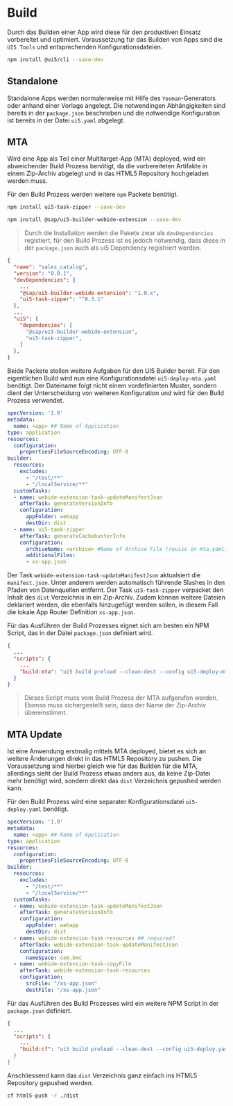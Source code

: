 # Build

Durch das Builden einer App wird diese für den produktiven Einsatz vorbereitet und optimiert. Voraussetzung für das Builden von Apps sind die `UI5 Tools` und entsprechenden Konfigurationsdateien.

```bash
npm install @ui5/cli --save-dev
```

## Standalone 

Standalone Apps werden normalerweise mit Hilfe des `Yeoman`-Generators oder anhand einer Vorlage angelegt. Die notwendingen Abhängigkeiten sind bereits in der `package.json` beschrieben und die notwendige Konfiguration ist bereits in der Datei `ui5.yaml` abgelegt.

## MTA

Wird eine App als Teil einer Multitarget-App (MTA) deployed, wird ein abweichender Build Prozess benötigt, da die vorbereiteten Artifakte in einem Zip-Archiv abgelegt und in das HTML5 Repository hochgeladen werden muss.

Für den Build Prozess werden weitere `npm` Packete benötigt.

```bash
npm install ui5-task-zipper --save-dev
```
```bash
npm install @sap/ui5-builder-webide-extension --save-dev
```

> Durch die Installation werden die Pakete zwar als `devDependencies` registiert, für den Build Prozess ist es jedoch notwendig, dass diese in der `package.json` auch als ui5 Dependency registriert werden.

```json
{
  "name": "sales_catalog",
  "version": "0.0.1",
  "devDependencies": {
    ...
    "@sap/ui5-builder-webide-extension": "1.0.x",
    "ui5-task-zipper": "^0.3.1"
  },
  ...
  "ui5": {
    "dependencies": [
      "@sap/ui5-builder-webide-extension",
      "ui5-task-zipper",
    ]
  },
}
```

Beide Packete stellen weitere Aufgaben für den UI5 Builder bereit. Für den eigentlichen Build wird nun eine Konfigurationsdatei `ui5-deploy-mta.yaml` benötigt. Der Dateiname folgt nicht einem vordefinierten Muster, sondern dient der Unterscheidung von weiteren Konfiguration und wird für den Build Prozess verwendet.

```yaml
specVersion: '1.0'
metadata:
  name: <app> ## Name of Application
type: application
resources:
  configuration:
    propertiesFileSourceEncoding: UTF-8
builder:
  resources:
    excludes:
      - "/test/**"
      - "/localService/**"
  customTasks:
  - name: webide-extension-task-updateManifestJson
    afterTask: generateVersionInfo
    configuration:
      appFolder: webapp
      destDir: dist
  - name: ui5-task-zipper
    afterTask: generateCachebusterInfo
    configuration:
      archiveName: <archive> #Name of Archive File (reuise in mta.yaml) without Extension!
      additionalFiles:
      - xs-app.json
```

Der Task `webide-extension-task-updateManifestJson` aktualsiert die `manifest.json`. Unter anderem werden automatisch führende Slashes in den Pfaden von Datenquellen entfernt. Der Task `ui5-task-zipper` verpacket den Inhalt des `dist` Verzeichnis in ein Zip-Archiv. Zudem können weitere Dateien deklariert werden, die ebenfalls hinzugefügt werden sollen, in diesem Fall die lokale App Router Definition `xs-app.json`.

Für das Ausführen der Build Prozesses eignet sich am besten ein NPM Script, das in der Datei `package.json` definiert wird.

```json
{
  ...
  "scripts": {
    ...
    "build:mta": "ui5 build preload --clean-dest --config ui5-deploy-mta.yaml --include-task=generateManifestBundle generateCachebusterInfo",
  }
}
```

> Dieses Script muss vom Build Prozess der MTA aufgerufen werden. Ebenso muss sichergestellt sein, dass der Name der Zip-Archiv übereinstimmt.

## MTA Update

Ist eine Anwendung erstmalig mittels MTA deployed, bietet es sich an weitere Änderungen direkt in das HTML5 Repository zu pushen. Die Voraussetzung sind hierbei gleich wie für das Builden für die MTA, allerdings sieht der Build Prozess etwas anders aus, da keine Zip-Datei mehr benötigt wird, sondern direkt das `dist` Verzeichnis gepushed werden kann.

Für den Build Prozess wird eine separater Konfigurationsdatei `ui5-deploy.yaml` benötigt.

```yaml
specVersion: '1.0'
metadata:
  name: <app> ## Name of Application
type: application
resources:
  configuration:
    propertiesFileSourceEncoding: UTF-8
builder:
  resources:
    excludes:
      - "/test/**"
      - "/localService/**"
  customTasks:
  - name: webide-extension-task-updateManifestJson
    afterTask: generateVersionInfo
    configuration:
      appFolder: webapp
      destDir: dist
  - name: webide-extension-task-resources ## required?
    afterTask: webide-extension-task-updateManifestJson
    configuration:
      nameSpace: com.bmc
  - name: webide-extension-task-copyFile
    afterTask: webide-extension-task-resources
    configuration:
      srcFile: "/xs-app.json"
      destFile: "/xs-app.json"
```

Für das Ausführen des Build Prozesses wird ein weitere NPM Script in der `package.json` definiert.

```json
{
  ...
  "scripts": {
    ...
    "build:cf": "ui5 build preload --clean-dest --config ui5-deploy.yaml     --include-task=generateManifestBundle generateCachebusterInfo"",
  }
}
```

Anschliessend kann das `dist` Verzeichnis ganz einfach ins HTML5 Repository gepushed werden.

```bash
cf html5-push -r ./dist
```